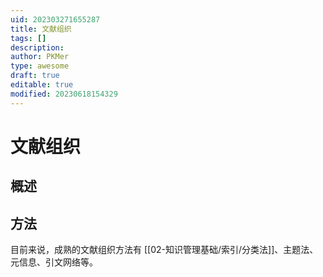 ```yaml
---
uid: 202303271655287
title: 文献组织
tags: []
description: 
author: PKMer
type: awesome
draft: true
editable: true
modified: 20230618154329
---
```


# 文献组织

## 概述

## 方法

目前来说，成熟的文献组织方法有 [[02-知识管理基础/索引/分类法]]、主题法、元信息、引文网络等。